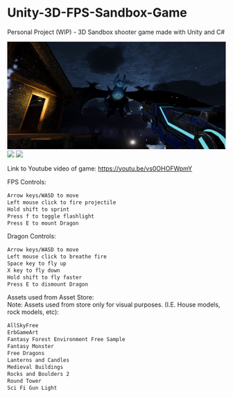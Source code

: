 # Unity-3D-FPS-Sandbox-Game
Personal Project (WIP) - 3D Sandbox shooter game made with Unity and C#

![](images/preview2.png)
![](images/previewGif1.gif)
![](images/previewGif2.gif)

Link to Youtube video of game: https://youtu.be/vs0OHOFWpmY

  FPS Controls: 
  
    Arrow keys/WASD to move
    Left mouse click to fire projectile
    Hold shift to sprint
    Press f to toggle flashlight
    Press E to mount Dragon

  Dragon Controls:
  
    Arrow keys/WASD to move
    Left mouse click to breathe fire
    Space key to fly up
    X key to fly down
    Hold shift to fly faster
    Press E to dismount Dragon
    
Assets used from Asset Store:\
Note: Assets used from store only for visual purposes. (I.E. House models, rock models, etc):

    AllSkyFree
    ErbGameArt
    Fantasy Forest Environment Free Sample
    Fantasy Monster
    Free Dragons
    Lanterns and Candles
    Medieval Buildings
    Rocks and Boulders 2
    Round Tower
    Sci Fi Gun Light
  

